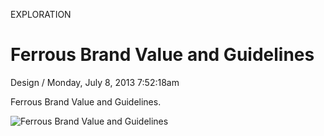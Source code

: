 <p class="type">EXPLORATION</p>

# Ferrous Brand Value and Guidelines

<p class="meta">Design  /  Monday, July 8, 2013 7:52:18am</p>

Ferrous Brand Value and Guidelines.

![Ferrous Brand Value and Guidelines](https://farooq-agent.web.app/assets/images/works/large/pjx2gGpV_work_image.jpg)
